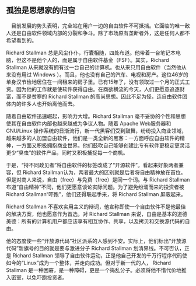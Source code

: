 ## 孤独是思想家的归宿

　目前发展的势头表明，完全站在用户一边的自由软件不可抵挡。它面临的唯一敌人还是自由软件领域内部的分裂和争斗。除了市场原有垄断者外，这是任何人都不希望看到的。

Richard Stallman
总是风尘仆仆，行囊相随，四处布道。他带着一台笔记本电脑，但这不是他个人的，而是属于自由软件基金（FSF）。其实，Richard
Stallman
从来就没有拥有过一台自己的计算机。也从来只用自由软件（当然他从来没有用过
Windows
）。而且，他也没有自己的汽车、电视和房产。这位46岁的单身汉节俭地居住在一间租来的房子里。已有15年了，没有领取过一个月的正式工资。因为他的工作就是使软件获得自由。在商欲横流的今天，人们更愿意追逐财富，而不是贫寒的
Richard Stallman
的高尚思想。因此不足为怪，连自由软件团体内的许多人也开始离他而去。

随着自由软件迅速崛起，影响力大增。Richard Stallman
毫不妥协的个性和思想使其在自由软件内部也越来越成为争议人物。随着 Apache
Web服务器和 GNU/Linux
操作系统的日渐流行，新一代黑客们受到鼓舞，纷纷投入商业领域，越来越多的人加盟自由软件，他们是一类全新的黑客：一方面呼应自由软件的精神，一方面又积极拥抱商业世界。他们鼓吹自己能够创建比专有软件更稳定更灵活更少“臭虫”的软件产品，同时又积极捕捉每一个商机。

于是，“持不同政见者”将自由软件的标签改成了“开源软件”。看起来好象两者兼容，但
Richard
Stallman认为，两者最大的区别就是后者将自由精神放在首位。但是对商人来说，自由（free）与免费（free）是同一个词。与
Richard Stallman
布道“自由精神”不同，他们更愿意谈论实际问题。为了避免纷涌而来的投资者被
Richard Stallman“吓跑”，他们还得联起手来，将 Richard Stallman 屏蔽起来。

Richard Stallman
不喜欢实用主义的辩词，他宣称即使一个自由软件不是他最佳的解决方案，他也愿意作为首选。对
Richard Stallman
来说，自由是基本的道德美德：所有的计算机用户都应该享有相互协作、共享，以及拷贝和交换源代码的自由。

他的态度使一些“开放源代码”社区派系的人感到不安。实际上，他们标出“开放源代码”新旗号的目的就是要与激进分子
Richard Stallman 划清界线。不可否认，正是 Richard Stallman
领导了自由软件运动，正是他自己开发的千万行程序代码使如今的“Linux”成为一个整体，并走向成功。但对于新一代的人，
Richard Stallman
是一种困窘，是一种障碍，更是一个捣乱分子。必须将他不惜代价地推入密室，以免吓跑投资者。
